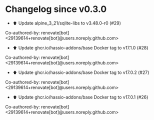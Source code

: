 # Changelog since v0.3.0
- ⬆️ Update alpine_3_21/sqlite-libs to v3.48.0-r0 (#29)

Co-authored-by: renovate[bot] <29139614+renovate[bot]@users.noreply.github.com> 
- ⬆️ Update ghcr.io/hassio-addons/base Docker tag to v17.1.0 (#28)

Co-authored-by: renovate[bot] <29139614+renovate[bot]@users.noreply.github.com> 
- ⬆️ Update ghcr.io/hassio-addons/base Docker tag to v17.0.2 (#27)

Co-authored-by: renovate[bot] <29139614+renovate[bot]@users.noreply.github.com> 
- ⬆️ Update ghcr.io/hassio-addons/base Docker tag to v17.0.1 (#26)

Co-authored-by: renovate[bot] <29139614+renovate[bot]@users.noreply.github.com> 
